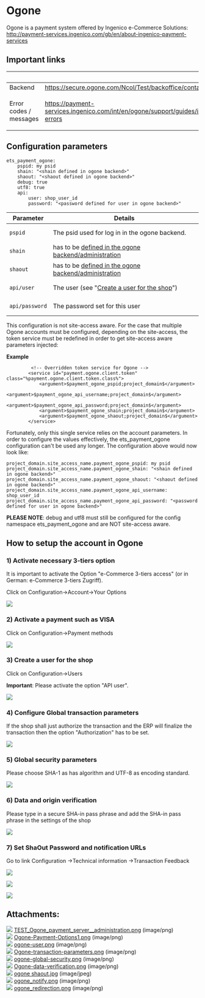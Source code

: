#  Ogone 

Ogone is a payment system offered by Ingenico e-Commerce Solutions: <http://payment-services.ingenico.com/gb/en/about-ingenico-payment-services>

## Important links

<table>
<thead>
<tr class="header">
<th><br />
</th>
<th><br />
</th>
</tr>
</thead>
<tbody>
<tr>
<td>Backend</td>
<td><a href="https://secure.ogone.com/Ncol/Test/backoffice/container/index?branding=OGONE" class="external-link">https://secure.ogone.com/Ncol/Test/backoffice/container/index?branding=OGONE</a></td>
</tr>
<tr>
<td><p>Error codes / messages</p></td>
<td><a href="https://payment-services.ingenico.com/int/en/ogone/support/guides/integration%20guides/possible-errors" class="external-link">https://payment-services.ingenico.com/int/en/ogone/support/guides/integration%20guides/possible-errors</a></td>
</tr>
</tbody>
</table>

## Configuration parameters

``` 
ets_payment_ogone:
    pspid: my psid
    shain: "<shain defined in ogone backend>"
    shaout: "<shaout defined in ogone backend>"
    debug: true
    utf8: true
    api:
        user: shop_user_id
        password: "<password defined for user in ogone backend>"
```

<table>
<thead>
<tr class="header">
<th>Parameter</th>
<th>Details</th>
</tr>
</thead>
<tbody>
<tr>
<td><pre><code>pspid</code></pre></td>
<td>The psid used for log in in the ogone backend.</td>
</tr>
<tr>
<td><pre><code>shain</code></pre></td>
<td>has to be <a href="#Ogone-6)Dataandoriginverification">defined in the ogone backend/administration</a></td>
</tr>
<tr>
<td><pre><code>shaout</code></pre></td>
<td>has to be <a href="#Ogone-7)SetShaOutPasswordandnotificationURLs">defined in the ogone backend/administration</a></td>
</tr>
<tr>
<td><pre><code>api/user</code></pre></td>
<td>The user (see "<a href="#Ogone-3)Createauserfortheshop">Create a user for the shop</a>")</td>
</tr>
<tr>
<td><pre><code>api/password</code></pre></td>
<td>The password set for this user</td>
</tr>
</tbody>
</table>

This configuration is not site-access aware. For the case that multiple Ogone accounts must be configured, depending on the site-access, the token service must be redefined in order to get site-access aware parameters injected:

**Example**

``` 
         <!-- Overridden token service for Ogone -->
        <service id="payment.ogone.client.token" class="%payment.ogone.client.token.class%">
            <argument>$payment_ogone_pspid;project_domain$</argument>
            <argument>$payment_ogone_api_username;project_domain$</argument>
            <argument>$payment_ogone_api_password;project_domain$</argument>
            <argument>$payment_ogone_shain;project_domain$</argument>
            <argument>$payment_ogone_shaout;project_domain$</argument>
        </service>
```

Fortunately, only this single service relies on the account parameters. In order to configure the values effectively, the ets\_payment\_ogone configuration can't be used any longer. The configuration above would now look like:

``` 
project_domain.site_access_name.payment_ogone_pspid: my psid
project_domain.site_access_name.payment_ogone_shain: "<shain defined in ogone backend>"
project_domain.site_access_name.payment_ogone_shaout: "<shaout defined in ogone backend>"
project_domain.site_access_name.payment_ogone_api_username: shop_user_id
project_domain.site_access_name.payment_ogone_api_password: "<password defined for user in ogone backend>"
```

**PLEASE NOTE**: debug and utf8 must still be configured for the config namespace ets\_payment\_ogone and are NOT site-access aware.

## How to setup the account in Ogone

### 1\) Activate necessary 3-tiers option

It is important to activate the Option "e-Commerce 3-tiers access" (or in German: e-Commerce 3-tiers Zugriff).

Click on Configuration-\>Account-\>Your Options

![](attachments/23560639/23563440.png)

### 2\) Activate a payment such as VISA

Click on Configuration-\>Payment methods

![](attachments/23560639/23563439.png)

### 3\) Create a user for the shop

Click on Configuration-\>Users

**Important**: Please activate the option "API user".

![](attachments/23560639/23563438.png)

### 4\) Configure Global transaction parameters

If the shop shall just authorize the transaction and the ERP will finalize the transaction then the option "Authorization" has to be set. 

![](attachments/23560639/23563443.png)

### 5\) Global security parameters

Please choose SHA-1 as has algorithm and UTF-8 as encoding standard. 

![](attachments/23560639/23563445.png)

### 6\) Data and origin verification

Please type in a secure SHA-in pass phrase and add the SHA-in pass phrase in the settings of the shop 

![](attachments/23560639/23563456.png)

### 7\) Set ShaOut Password and notification URLs

Go to link Configuration -\>Technical information -\>Transaction Feedback

![](attachments/23560639/23563786.png)

![](attachments/23560639/23563420.png)

![](attachments/23560639/23563836.jpg)

## Attachments:

![](images/icons/bullet_blue.gif) [TEST\_Ogone\_payment\_server\_\_administration.png](attachments/23560639/23563440.png) (image/png)  
![](images/icons/bullet_blue.gif) [Ogone-Payment-Options1.png](attachments/23560639/23563439.png) (image/png)  
![](images/icons/bullet_blue.gif) [ogone-user.png](attachments/23560639/23563438.png) (image/png)  
![](images/icons/bullet_blue.gif) [Ogone-transaction-parameters.png](attachments/23560639/23563443.png) (image/png)  
![](images/icons/bullet_blue.gif) [ogone-global-security.png](attachments/23560639/23563445.png) (image/png)  
![](images/icons/bullet_blue.gif) [Ogone-data-verification.png](attachments/23560639/23563456.png) (image/png)  
![](images/icons/bullet_blue.gif) [ogone shaout.jpg](attachments/23560639/23563836.jpg) (image/jpeg)  
![](images/icons/bullet_blue.gif) [ogone\_notify.png](attachments/23560639/23563420.png) (image/png)  
![](images/icons/bullet_blue.gif) [ogone\_redirection.png](attachments/23560639/23563786.png) (image/png)  
